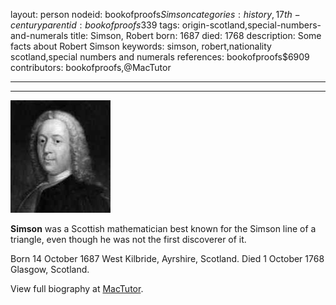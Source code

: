 layout: person
nodeid: bookofproofs$Simson
categories: history,17th-century
parentid: bookofproofs$339
tags: origin-scotland,special-numbers-and-numerals
title: Simson, Robert
born: 1687
died: 1768
description: Some facts about Robert Simson
keywords: simson, robert,nationality scotland,special numbers and numerals
references: bookofproofs$6909
contributors: bookofproofs,@MacTutor

---


---

![Simson.jpg](https://github.com/bookofproofs/bookofproofs.github.io/blob/main/_sources/_assets/images/portraits/Simson.jpg?raw=true)

**Simson** was a Scottish mathematician best known for the Simson line of a triangle, even though he was not the first discoverer of it.

Born 14 October 1687 West Kilbride, Ayrshire, Scotland. Died 1 October 1768 Glasgow, Scotland.


View full biography at [MacTutor](https://mathshistory.st-andrews.ac.uk/Biographies/Simson/).